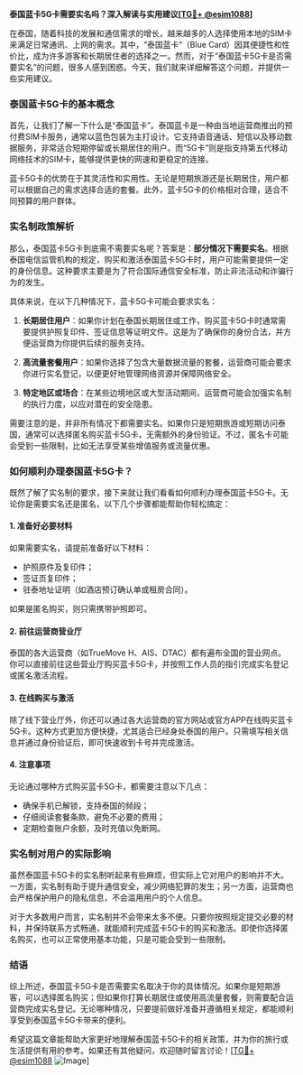 **泰国蓝卡5G卡需要实名吗？深入解读与实用建议[[TG💪+ @esim1088](https://t.me/s/esim1088)]**

在泰国，随着科技的发展和通信需求的增长，越来越多的人选择使用本地的SIM卡来满足日常通讯、上网的需求。其中，“泰国蓝卡”（Blue Card）因其便捷性和性价比，成为许多游客和长期居住者的选择之一。然而，对于“泰国蓝卡5G卡是否需要实名”的问题，很多人感到困惑。今天，我们就来详细解答这个问题，并提供一些实用建议。

### 泰国蓝卡5G卡的基本概念

首先，让我们了解一下什么是“泰国蓝卡”。泰国蓝卡是一种由当地运营商推出的预付费SIM卡服务，通常以蓝色包装为主打设计。它支持语音通话、短信以及移动数据服务，非常适合短期停留或长期居住的用户。而“5G卡”则是指支持第五代移动网络技术的SIM卡，能够提供更快的网速和更稳定的连接。

蓝卡5G卡的优势在于其灵活性和实用性。无论是短期旅游还是长期居住，用户都可以根据自己的需求选择合适的套餐。此外，蓝卡5G卡的价格相对合理，适合不同预算的用户群体。

### 实名制政策解析

那么，泰国蓝卡5G卡到底需不需要实名呢？答案是：**部分情况下需要实名**。根据泰国电信监管机构的规定，购买和激活泰国蓝卡5G卡时，用户可能需要提供一定的身份信息。这种要求主要是为了符合国际通信安全标准，防止非法活动和诈骗行为的发生。

具体来说，在以下几种情况下，蓝卡5G卡可能会要求实名：

1. **长期居住用户**：如果你计划在泰国长期居住或工作，购买蓝卡5G卡时通常需要提供护照复印件、签证信息等证明文件。这是为了确保你的身份合法，并方便运营商为你提供后续的服务支持。
   
2. **高流量套餐用户**：如果你选择了包含大量数据流量的套餐，运营商可能会要求你进行实名登记，以便更好地管理网络资源并保障网络安全。

3. **特定地区或场合**：在某些边境地区或大型活动期间，运营商可能会加强实名制的执行力度，以应对潜在的安全隐患。

需要注意的是，并非所有情况下都需要实名。如果你只是短期旅游或短期访问泰国，通常可以选择匿名购买蓝卡5G卡，无需额外的身份验证。不过，匿名卡可能会受到一些限制，比如无法享受某些增值服务或流量优惠。

### 如何顺利办理泰国蓝卡5G卡？

既然了解了实名制的要求，接下来就让我们看看如何顺利办理泰国蓝卡5G卡。无论你是需要实名还是匿名，以下几个步骤都能帮助你轻松搞定：

#### 1. 准备好必要材料

如果需要实名，请提前准备好以下材料：
- 护照原件及复印件；
- 签证页复印件；
- 驻泰地址证明（如酒店预订确认单或租房合同）。

如果是匿名购买，则只需携带护照即可。

#### 2. 前往运营商营业厅

泰国的各大运营商（如TrueMove H、AIS、DTAC）都有遍布全国的营业网点。你可以直接前往这些营业厅购买蓝卡5G卡，并按照工作人员的指引完成实名登记或匿名激活流程。

#### 3. 在线购买与激活

除了线下营业厅外，你还可以通过各大运营商的官方网站或官方APP在线购买蓝卡5G卡。这种方式更加方便快捷，尤其适合已经身处泰国的用户。只需填写相关信息并通过身份验证后，即可快速收到卡号并完成激活。

#### 4. 注意事项

无论通过哪种方式购买蓝卡5G卡，都需要注意以下几点：
- 确保手机已解锁，支持泰国的频段；
- 仔细阅读套餐条款，避免不必要的费用；
- 定期检查账户余额，及时充值以免断网。

### 实名制对用户的实际影响

虽然泰国蓝卡5G卡的实名制听起来有些麻烦，但实际上它对用户的影响并不大。一方面，实名制有助于提升通信安全，减少网络犯罪的发生；另一方面，运营商也会严格保护用户的隐私信息，不会滥用用户的个人信息。

对于大多数用户而言，实名制并不会带来太多不便。只要你按照规定提交必要的材料，并保持联系方式畅通，就能顺利完成蓝卡5G卡的购买和激活。即使你选择匿名购买，也可以正常使用基本功能，只是可能会受到一些限制。

### 结语

综上所述，泰国蓝卡5G卡是否需要实名取决于你的具体情况。如果你是短期游客，可以选择匿名购买；但如果你打算长期居住或使用高流量套餐，则需要配合运营商完成实名登记。无论哪种情况，只要提前做好准备并遵循相关规定，都能顺利享受到泰国蓝卡5G卡带来的便利。

希望这篇文章能帮助大家更好地理解泰国蓝卡5G卡的相关政策，并为你的旅行或生活提供有用的参考。如果还有其他疑问，欢迎随时留言讨论！[[TG💪+ @esim1088](https://t.me/s/esim1088) ![Image](https://i.postimg.cc/4NQfJmqS/Snipaste-2025-05-13-00-14-12.png)]